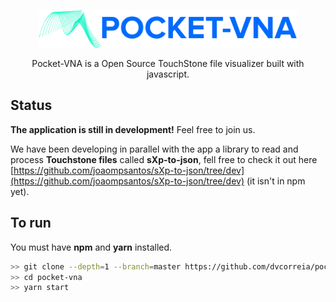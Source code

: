 <p align="center"><a href="https://dvcorreia.github.io/pocket-vna/" target="_blank"><img height="60" src="./src/assets/logo.png" alt="pocketvna-logo"></a>
</p>

<p align="center">
  Pocket-VNA is a Open Source TouchStone file visualizer built with javascript.
</p>  

## Status

__The application is still in development!__ Feel free to join us.

We have been developing in parallel with the app a library to read and process **Touchstone files** called **sXp-to-json**,
fell free to check it out here [https://github.com/joaompsantos/sXp-to-json/tree/dev](https://github.com/joaompsantos/sXp-to-json/tree/dev) (it isn't in npm yet).

## To run

You must have **npm** and **yarn** installed.

```bash
>> git clone --depth=1 --branch=master https://github.com/dvcorreia/pocket-vna.git
>> cd pocket-vna
>> yarn start
```
